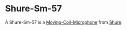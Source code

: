 # Shure-Sm-57

A Shure-Sm-57 is a [Moving-Coil-Microphone](49100007.md) from [Shure](240000032.md).
